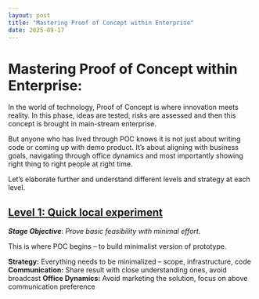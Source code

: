 ```yaml
---
layout: post
title: "Mastering Proof of Concept within Enterprise"
date: 2025-09-17
---
```


# Mastering Proof of Concept within Enterprise:

In the world of technology, Proof of Concept is where innovation meets reality. In this phase, ideas are tested, risks are assessed and then this concept is brought in main-stream enterprise.

But anyone who has lived through POC knows it is not just about writing code or coming up with demo product. It’s about aligning with business goals, navigating through office dynamics and most importantly showing right thing to right people at right time. 

Let’s elaborate further and understand different levels and strategy at each level.

## <ins> Level 1: Quick local experiment </ins>

**_Stage Objective_**: _Prove basic feasibility with minimal effort._

This is where POC begins – to build minimalist version of prototype. 

**Strategy:**
  Everything needs to be minimalized – scope, infrastructure, code
**Communication:**
	Share result with close understanding ones, avoid broadcast
**Office Dynamics:**
	Avoid marketing the solution, focus on above communication preference

